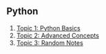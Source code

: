 ## Python

1. [Topic 1: Python Basics](/python/topic-1.md)
2. [Topic 2: Advanced Concepts](/python/topic-2.md)
3. [Topic 3: Random Notes](/python/topic-3.md)
